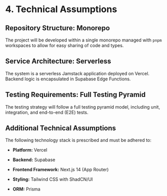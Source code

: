 # **4. Technical Assumptions**

## **Repository Structure: Monorepo**

The project will be developed within a single monorepo managed with `pnpm` workspaces to allow for easy sharing of code and types.

## **Service Architecture: Serverless**

The system is a serverless Jamstack application deployed on Vercel. Backend logic is encapsulated in Supabase Edge Functions.

## **Testing Requirements: Full Testing Pyramid**

The testing strategy will follow a full testing pyramid model, including unit, integration, and end-to-end (E2E) tests.

## **Additional Technical Assumptions**

The following technology stack is prescribed and must be adhered to:

- **Platform:** Vercel
    
- **Backend:** Supabase
    
- **Frontend Framework:** Next.js 14 (App Router)
    
- **Styling:** Tailwind CSS with ShadCN/UI
    
- **ORM:** Prisma
    
